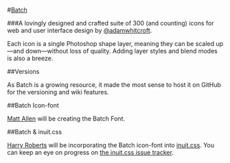 #[Batch](http://adamwhitcroft.com/batch/)

###A lovingly designed and crafted suite of 300 (and counting) icons for web and user interface design by [@adamwhitcroft](https://twitter.com/adamwhitcroft).

Each icon is a single Photoshop shape layer, meaning they can be scaled up—and down—without loss of quality. Adding layer styles and blend modes is also a breeze.

##Versions

As Batch is a growing resource, it made the most sense to host it on GitHub for the versioning and wiki features.

##Batch Icon-font

[Matt Allen](https://twitter.com/sdmix) will be creating the Batch Font.

##Batch & inuit.css

[Harry Roberts](https://twitter.com/csswizardry) will be incorporating the Batch icon-font into [inuit.css](https://github.com/csswizardry/inuit.css). You can keep an eye on progress on [the inuit.css issue tracker](https://github.com/csswizardry/inuit.css/issues/67).
